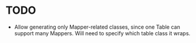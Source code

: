 # TODO

- Allow generating only Mapper-related classes, since one Table can support many Mappers. Will need to specify which table class it wraps.
